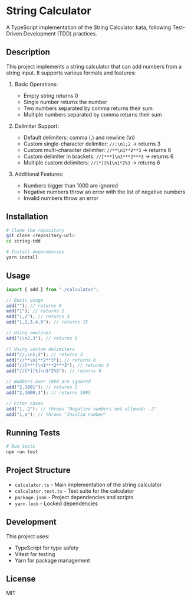 # String Calculator

A TypeScript implementation of the String Calculator kata, following Test-Driven Development (TDD) practices.

## Description

This project implements a string calculator that can add numbers from a string input. It supports various formats and features:

1. Basic Operations:

   - Empty string returns 0
   - Single number returns the number
   - Two numbers separated by comma returns their sum
   - Multiple numbers separated by comma returns their sum

2. Delimiter Support:

   - Default delimiters: comma (,) and newline (\n)
   - Custom single-character delimiter: `//;\n1;2` → returns 3
   - Custom multi-character delimiter: `//**\n1**2**3` → returns 6
   - Custom delimiter in brackets: `//[***]\n1***2***3` → returns 6
   - Multiple custom delimiters: `//[*][%]\n1*2%3` → returns 6

3. Additional Features:
   - Numbers bigger than 1000 are ignored
   - Negative numbers throw an error with the list of negative numbers
   - Invalid numbers throw an error

## Installation

```bash
# Clone the repository
git clone <repository-url>
cd string-tdd

# Install dependencies
yarn install
```

## Usage

```typescript
import { add } from "./calculator";

// Basic usage
add(""); // returns 0
add("1"); // returns 1
add("1,2"); // returns 3
add("1,2,3,4,5"); // returns 15

// Using newlines
add("1\n2,3"); // returns 6

// Using custom delimiters
add("//;\n1;2"); // returns 3
add("//**\n1**2**3"); // returns 6
add("//[***]\n1***2***3"); // returns 6
add("//[*][%]\n1*2%3"); // returns 6

// Numbers over 1000 are ignored
add("2,1001"); // returns 2
add("2,1000,3"); // returns 1005

// Error cases
add("1,-2"); // throws "Negative numbers not allowed: -2"
add("1,a"); // throws "Invalid number"
```

## Running Tests

```bash
# Run tests
npm run test

```

## Project Structure

- `calculator.ts` - Main implementation of the string calculator
- `calculator.test.ts` - Test suite for the calculator
- `package.json` - Project dependencies and scripts
- `yarn.lock` - Locked dependencies

## Development

This project uses:

- TypeScript for type safety
- Vitest for testing
- Yarn for package management

## License

MIT
